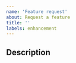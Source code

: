 ```yaml
---
name: 'Feature request'
about: Request a feature
title: ''
labels: enhancement
---
```


<!--
Before making this issue please make sure this issue doesn't already exist!
-->

## Description

<!--
What is the feature you have in mind?
-->
